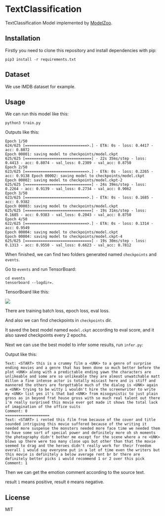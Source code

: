 # TextClassification

TextClassification Model implemented by [ModelZoo](https://github.com/ModelZoo/ModelZoo).


## Installation

Firstly you need to clone this repository and install dependencies with pip:

```
pip3 install -r requirements.txt
```

## Dataset

We use IMDB dataset for example.

## Usage

We can run this model like this:

```
python3 train.py
```

Outputs like this:

```
Epoch 1/50
624/625 [============================>.] - ETA: 0s - loss: 0.4417 - acc: 0.8072
Epoch 00001: saving model to checkpoints/model.ckpt
625/625 [==============================] - 22s 35ms/step - loss: 0.4413 - acc: 0.8074 - val_loss: 0.2309 - val_acc: 0.8750
Epoch 2/50
623/625 [============================>.] - ETA: 0s - loss: 0.2265 - acc: 0.9138 Epoch 00002: saving model to checkpoints/model.ckpt
Epoch 00002: saving model to checkpoints/model.ckpt-2
625/625 [==============================] - 24s 39ms/step - loss: 0.2264 - acc: 0.9139 - val_loss: 0.2734 - val_acc: 0.9062
Epoch 3/50
623/625 [============================>.] - ETA: 0s - loss: 0.1685 - acc: 0.9382
Epoch 00003: saving model to checkpoints/model.ckpt
625/625 [==============================] - 19s 31ms/step - loss: 0.1685 - acc: 0.9383 - val_loss: 0.2043 - val_acc: 0.8750
Epoch 4/50
622/625 [============================>.] - ETA: 0s - loss: 0.1314 - acc: 0.9549
Epoch 00004: saving model to checkpoints/model.ckpt
Epoch 00004: saving model to checkpoints/model.ckpt-4
625/625 [==============================] - 19s 30ms/step - loss: 0.1313 - acc: 0.9550 - val_loss: 0.6623 - val_acc: 0.7812
```

When finished, we can find two folders generated named `checkpoints` and `events`.

Go to `events` and run TensorBoard:

```
cd events
tensorboard --logdir=.
```

TensorBoard like this:

![](https://ws3.sinaimg.cn/large/006tNc79ly1fzslrtg6oyj31f70u0wgy.jpg)

There are training batch loss, epoch loss, eval loss.

And also we can find checkpoints in `checkpoints` dir.

It saved the best model named `model.ckpt` according to eval score, and it also saved checkpoints every 2 epochs.

Next we can use the best model to infer some results, run `infer.py`:

Output like this:

```
Text: <START> this is a crummy film a <UNK> to a genre of surprise ending movies and a genre that has been done so much better before the plot <UNK> along with a predictable ending yawn the characters are unlikeable and some are so unlikeable they are almost unwatchable matt dillon a fine intense actor is totally miscast here and is stiff and mannered the others are forgettable much of the dialog is <UNK> again a <UNK> trying to be witty i wouldn't hire the screenwriter to write my <UNK> list yes it's that bad <UNK> from misogynistic to just plain gross as in beyond frat house gross with so much real talent out there i'm really surprised this movie ever got made it shows the total lack of imagination of the office suits
Comment: 0
====================
Text: <START> i rented this film from because of the cover and title sounded intriguing this movie suffered because of the writing it needed more suspense the monsters needed more face time we needed them to have some sort of special power and definitely more oh sh moments the photography didn't bother me except for the scene where a re <UNK> blows up there were too many close ups but other than that the movie seemed to drag and the heroes didn't really work for their freedom overall i would say everyone put in a lot of time even the writers but this movie is definitely a below average rent br br there are definitely better picks i would recommend 1 or 2 over this pick
Comment: 1
```

Then we can get the emotion comment according to the source text.

result `1` means positive, result `0` means negative.

## License

MIT